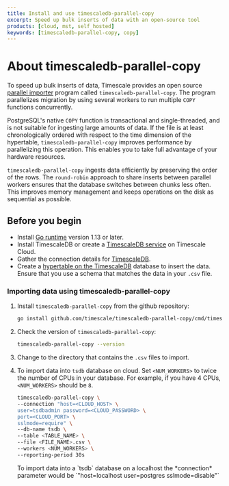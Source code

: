 ```yaml
---
title: Install and use timescaledb-parallel-copy
excerpt: Speed up bulk inserts of data with an open-source tool
products: [cloud, mst, self_hosted]
keywords: [timescaledb-parallel-copy, copy]
---
```


# About timescaledb-parallel-copy

To speed up bulk inserts of data, Timescale provides an open source [parallel
importer][github-tscopy] program called `timescaledb-parallel-copy`. The program
parallelizes migration by using several workers to run multiple `COPY` functions
concurrently.

PostgreSQL's native `COPY` function is transactional and single-threaded, and is not
suitable for ingesting large amounts of data. If the file is at least
chronologically ordered with respect to the time dimension of the hypertable,
`timescaledb-parallel-copy` improves performance by parallelizing this
operation. This enables you to take full advantage of your hardware resources.

`timescaledb-parallel-copy` ingests data efficiently by preserving the order
of the rows. The `round-robin` approach to share inserts between parallel
workers ensures that the database switches between chunks less often. This
improves memory management and keeps operations on the disk as sequential as
possible.

## Before you begin

*   Install [Go runtime][go-install] version 1.13 or later.
*   Install TimescaleDB or create a [TimescaleDB service][create-service] on
    Timescale Cloud.
*   Gather the connection details for [TimescaleDB][connect-timescaledb].
*   Create a [hypertable on the TimescaleDB][create-hypertable] database to
    insert the data. Ensure that you use a schema that matches the data in your
    `.csv` file.

<Procedure>

### Importing data using timescaledb-parallel-copy

1.  Install `timescaledb-parallel-copy` from the github repository:

    ```bash
    go install github.com/timescale/timescaledb-parallel-copy/cmd/timescaledb-parallel-copy@latest
    ```

1.  Check the version of `timescaledb-parallel-copy`:

    ```bash
    timescaledb-parallel-copy --version
    ```

1.  Change to the directory that contains the `.csv` files to import.

1.  To import data into `tsdb` database on cloud. Set `<NUM_WORKERS>` to twice
    the number of CPUs in your database. For example, if you have 4 CPUs,
    `<NUM_WORKERS>` should be `8`.

    ```bash
    timescaledb-parallel-copy \
    --connection "host=<CLOUD_HOST> \
    user=tsdbadmin password=<CLOUD_PASSWORD> \
    port=<CLOUD_PORT> \
    sslmode=require" \
    --db-name tsdb \
    --table <TABLE_NAME> \
    --file <FILE_NAME>.csv \
    --workers <NUM_WORKERS> \
    --reporting-period 30s
    ```

    <Highlight type="note">
    To import data into a `tsdb` database on a localhost the
    *connection* parameter would be `"host=localhost user=postgres
    sslmode=disable"`
     </Highlight>

</Procedure>

[github-tscopy]: https://github.com/timescale/timescaledb-parallel-copy
[go-install]: https://go.dev/doc/install
[create-service]: /install/latest/installation-cloud/
[connect-timescaledb]: /timescaledb/latest/how-to-guides/connecting/about-connecting/
[create-hypertable]: /timescaledb/latest/how-to-guides/hypertables/create/
